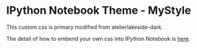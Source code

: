 # IPython Notebook Theme - MyStyle

This custom.css is primary modified from atelierlakeside-dark.

The detail of how to embend your own css into IPython Notebook is [here](http://www.damian.oquanta.info/posts/48-themes-for-your-ipython-notebook.html). 

